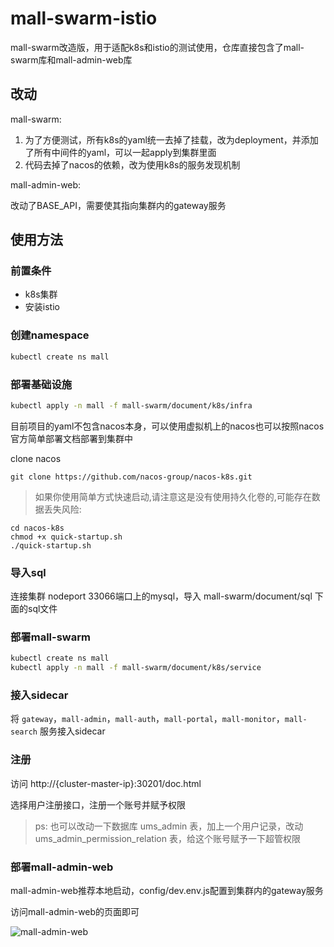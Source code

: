 # mall-swarm-istio

mall-swarm改造版，用于适配k8s和istio的测试使用，仓库直接包含了mall-swarm库和mall-admin-web库

## 改动

mall-swarm:

1. 为了方便测试，所有k8s的yaml统一去掉了挂载，改为deployment，并添加了所有中间件的yaml，可以一起apply到集群里面
2. 代码去掉了nacos的依赖，改为使用k8s的服务发现机制

mall-admin-web:

改动了BASE_API，需要使其指向集群内的gateway服务

## 使用方法

### 前置条件

* k8s集群
* 安装istio

### 创建namespace

```bash
kubectl create ns mall
```

### 部署基础设施

```bash
kubectl apply -n mall -f mall-swarm/document/k8s/infra
```

目前项目的yaml不包含nacos本身，可以使用虚拟机上的nacos也可以按照nacos官方简单部署文档部署到集群中

clone nacos

```shell
git clone https://github.com/nacos-group/nacos-k8s.git
```

> 如果你使用简单方式快速启动,请注意这是没有使用持久化卷的,可能存在数据丢失风险:

```shell
cd nacos-k8s
chmod +x quick-startup.sh
./quick-startup.sh
```

### 导入sql

连接集群 nodeport 33066端口上的mysql，导入 mall-swarm/document/sql 下面的sql文件

### 部署mall-swarm

```bash
kubectl create ns mall
kubectl apply -n mall -f mall-swarm/document/k8s/service
```

### 接入sidecar

将 `gateway`，`mall-admin`，`mall-auth`，`mall-portal`，`mall-monitor`，`mall-search` 服务接入sidecar

### 注册

访问 http://{cluster-master-ip}:30201/doc.html

选择用户注册接口，注册一个账号并赋予权限

> ps: 也可以改动一下数据库 ums_admin 表，加上一个用户记录，改动ums_admin_permission_relation 表，给这个账号赋予一下超管权限

### 部署mall-admin-web

mall-admin-web推荐本地启动，config/dev.env.js配置到集群内的gateway服务

访问mall-admin-web的页面即可

![mall-admin-web](images/mall-admin-web.png)
